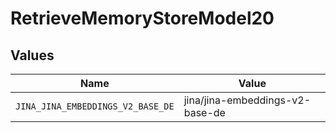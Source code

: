 # RetrieveMemoryStoreModel20


## Values

| Name                              | Value                             |
| --------------------------------- | --------------------------------- |
| `JINA_JINA_EMBEDDINGS_V2_BASE_DE` | jina/jina-embeddings-v2-base-de   |